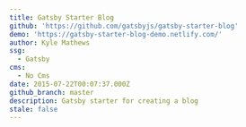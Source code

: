 ```yaml
---
title: Gatsby Starter Blog
github: 'https://github.com/gatsbyjs/gatsby-starter-blog'
demo: 'https://gatsby-starter-blog-demo.netlify.com/'
author: Kyle Mathews
ssg:
  - Gatsby
cms:
  - No Cms
date: 2015-07-22T00:07:37.000Z
github_branch: master
description: Gatsby starter for creating a blog
stale: false
---
```

